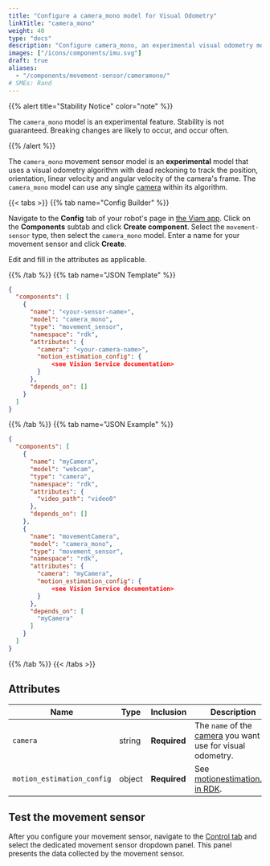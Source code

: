 ```yaml
---
title: "Configure a camera_mono model for Visual Odometry"
linkTitle: "camera_mono"
weight: 40
type: "docs"
description: "Configure camera_mono, an experimental visual odometry model."
images: ["/icons/components/imu.svg"]
draft: true
aliases:
  - "/components/movement-sensor/cameramono/"
# SMEs: Rand
---
```


{{% alert title="Stability Notice" color="note" %}}

The `camera_mono` model is an experimental feature.
Stability is not guaranteed.
Breaking changes are likely to occur, and occur often.

{{% /alert %}}

The `camera_mono` movement sensor model is an **experimental** model that uses a visual odometry algorithm with dead reckoning to track the position, orientation, linear velocity and angular velocity of the camera's frame.
The `camera_mono` model can use any single [camera](/platform/build/configure/components/camera/) within its algorithm.

{{< tabs >}}
{{% tab name="Config Builder" %}}

Navigate to the **Config** tab of your robot's page in [the Viam app](https://app.viam.com).
Click on the **Components** subtab and click **Create component**.
Select the `movement-sensor` type, then select the `camera_mono` model.
Enter a name for your movement sensor and click **Create**.

Edit and fill in the attributes as applicable.

{{% /tab %}}
{{% tab name="JSON Template" %}}

```json {class="line-numbers linkable-line-numbers"}
{
  "components": [
    {
      "name": "<your-sensor-name>",
      "model": "camera_mono",
      "type": "movement_sensor",
      "namespace": "rdk",
      "attributes": {
        "camera": "<your-camera-name>",
        "motion_estimation_config": {
            <see Vision Service documentation>
        }
      },
      "depends_on": []
    }
  ]
}
```

{{% /tab %}}
{{% tab name="JSON Example" %}}

```json {class="line-numbers linkable-line-numbers"}
{
  "components": [
    {
      "name": "myCamera",
      "model": "webcam",
      "type": "camera",
      "namespace": "rdk",
      "attributes": {
        "video_path": "video0"
      },
      "depends_on": []
    },
    {
      "name": "movementCamera",
      "model": "camera_mono",
      "type": "movement_sensor",
      "namespace": "rdk",
      "attributes": {
        "camera": "myCamera",
        "motion_estimation_config": {
            <see Vision Service documentation>
        }
      },
      "depends_on": [
        "myCamera"
      ]
    }
  ]
}
```

{{% /tab %}}
{{< /tabs >}}

## Attributes

<!-- prettier-ignore -->
| Name                       | Type   | Inclusion    | Description |
| -------------------------- | ------ | ------------ | ----------- |
| `camera`                   | string | **Required** | The `name` of the [camera](/platform/build/configure/components/camera/) you want to use for visual odometry. |
| `motion_estimation_config` | object | **Required** | See [motionestimation.go in RDK](https://github.com/viamrobotics/rdk/blob/99f62a1640f4c267b744bdfc2924e9fd4f7a3c60/vision/odometry/motionestimation.go). |

## Test the movement sensor

After you configure your movement sensor, navigate to the [Control tab](/platform/fleet/robots/#control) and select the dedicated movement sensor dropdown panel.
This panel presents the data collected by the movement sensor.
